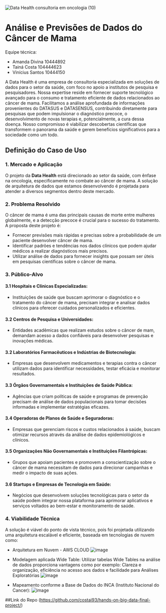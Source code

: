 ![Data Health consultoria em oncologia (10)](https://github.com/user-attachments/assets/80357742-fbb6-480f-be73-76b0d2d40f1e)

# Análise e Previsões de Dados do Câncer de Mama
Equipe técnica: 
- Amanda Divina 10444892 
- Tainá Costa 104444623 
- Vinícius Santos 10444150

A Data Health é uma empresa de consultoria especializada em soluções de dados para o setor da saúde, com foco no apoio a institutos de pesquisa e pesquisadores. Nossa expertise reside em fornecer suporte tecnológico avançado para o consumo e tratamento eficiente de dados relacionados ao câncer de mama. Facilitamos a análise aprofundada de informações provenientes do DATASUS e DATASENSUS, contribuindo diretamente para pesquisas que podem impulsionar o diagnóstico precoce, o desenvolvimento de novas terapias e, potencialmente, a cura dessa doença. Nosso compromisso é viabilizar descobertas científicas que transformem o panorama da saúde e gerem benefícios significativos para a sociedade como um todo.

## Definição do Caso de Uso

### 1. **Mercado e Aplicação**

O projeto da **Data Health** está direcionado ao setor da saúde, com ênfase na oncologia, especificamente no combate ao câncer de mama. A solução de arquitetura de dados que estamos desenvolvendo é projetada para atender a diversos segmentos dentro deste mercado.

### 2. **Problema Resolvido**

O câncer de mama é uma das principais causas de morte entre mulheres globalmente, e a detecção precoce é crucial para o sucesso do tratamento. A proposta deste projeto é:
- Fornecer previsões mais rápidas e precisas sobre a probabilidade de um paciente desenvolver câncer de mama.
- Identificar padrões e tendências nos dados clínicos que podem ajudar médicos a realizar diagnósticos mais precisos.
- Utilizar análise de dados para fornecer insights que possam ser úteis em pesquisas científicas sobre o câncer de mama.

### 3. **Público-Alvo**

#### 3.1 **Hospitais e Clínicas Especializadas**: 
- Instituições de saúde que buscam aprimorar o diagnóstico e o tratamento do câncer de mama, precisam integrar e analisar dados clínicos para oferecer cuidados personalizados e eficientes.

#### 3.2 **Centros de Pesquisa e Universidades**:
- Entidades acadêmicas que realizam estudos sobre o câncer de mam, demandam acesso a dados confiáveis para desenvolver pesquisas e inovações médicas.

#### 3.2 **Laboratórios Farmacêuticos e Indústrias de Biotecnologia**:

- Empresas que desenvolvem medicamentos e terapias contra o câncer utilizam dados para identificar necessidades, testar eficácia e monitorar resultados.

#### 3.3 **Órgãos Governamentais e Instituições de Saúde Pública**:
- Agências que criam políticas de saúde e programas de prevenção precisam de análise de dados populacionais para tomar decisões informadas e implementar estratégias eficazes.

#### 3.4 **Operadoras de Planos de Saúde e Seguradoras**:
- Empresas que gerenciam riscos e custos relacionados à saúde, buscam otimizar recursos através da análise de dados epidemiológicos e clínicos.

#### 3.5 **Organizações Não Governamentais e Instituições Filantrópicas**:
- Grupos que apoiam pacientes e promovem a conscientização sobre o câncer de mama necessitam de dados para direcionar campanhas e medir o impacto de suas ações.

#### 3.6 **Startups e Empresas de Tecnologia em Saúde**:
- Negócios que desenvolvem soluções tecnológicas para o setor da saúde podem integrar nossa plataforma para aprimorar aplicativos e serviços voltados ao bem-estar e monitoramento de saúde.

### 4. **Viabilidade Técnica**

A solução é viável do ponto de vista técnico, pois foi projetada utilizando uma arquitetura escalável e eficiente, baseada em tecnologias de nuvem como:
- Arquitetura em Nuvem - AWS CLOUD
  ![image](https://github.com/user-attachments/assets/99c4834d-cbb9-42fc-9499-ae675f25d1a0)
  
- Modelagem aplicada Wide Table: Utilizar tabelas Wide Tables na análise de dados proporciona vantagens como por exemplo: Clareza e organização, eficiência no acesso aos dados e facilidade para Análises Exploratórias
![image](https://github.com/user-attachments/assets/75b72338-a964-4a8e-8a32-ea5caebdbb30)

- Mapeamento conforme a Base de Dados do INCA (Instituto Nacional do Cancer):
 ![image](https://github.com/user-attachments/assets/cb3553ab-6350-4eb0-983b-a0b060722268)

##Link do Repo
(https://github.com/costai93/hands-on-big-data-final-project/)



